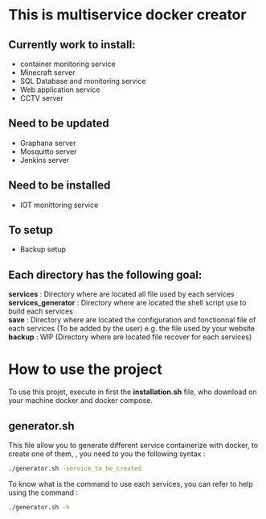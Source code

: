 # This is multiservice docker creator

## Currently work to install:
- container monitoring service
- Minecraft server
- SQL Database and monitoring service
- Web application service
- CCTV server

## Need to be updated
- Graphana server
- Mosquitto server
- Jenkins server

## Need to be installed
- IOT monittoring service

## To setup
- Backup setup

## Each directory has the following goal:
**services** : Directory where are located all file used by each services
**services_generator** : Directory where are located the shell script use to build each services   
**save** : Directory where are located the configuration and fonctionnal file of each services (To be added by the user) 
e.g. the file used by your website    
**backup** : WIP (Directory where are located file recover for each services)  

# How to use the project
To use this projet, execute in first the **installation.sh** file, who download on your machine docker and docker compose.

<!-- The permission right must maybe modified to execute shell file, if it is needed use the command:
```chmod 755 filetomodifie.sh``` -->

<!-- ## network_creator.sh
This file allow you to create some docker network, to create one, you need to you the following syntax :
```./network_creator.sh network_to_be_created``` -->

## generator.sh
This file allow you to generate different service containerize with docker, to create one of them, , you need to you the following syntax :
```bash
./generator.sh -service_to_be_created
```

To know what is the command to use each services, you can refer to help using the command : 
```bash
./generator.sh -h
```